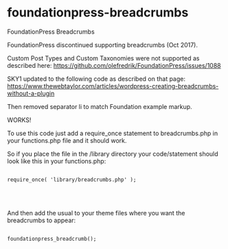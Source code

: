 # foundationpress-breadcrumbs
FoundationPress Breadcrumbs

FoundationPress discontinued supporting breadcrumbs (Oct 2017).

Custom Post Types and Custom Taxonomies were not supported as described here:
https://github.com/olefredrik/FoundationPress/issues/1088

SKY1 updated to the following code as described on that page:
https://www.thewebtaylor.com/articles/wordpress-creating-breadcrumbs-without-a-plugin

Then removed separator li to match Foundation example markup. 

WORKS!

To use this code just add a require_once statement to breadcrumbs.php in your functions.php file and it should work.  

So if you place the file in the /library directory your code/statement should look like this in your functions.php: 

<code>
require_once( 'library/breadcrumbs.php' );
</code>

<br><br>

And then add the usual to your theme files where you want the breadcrumbs to appear:

<code>
foundationpress_breadcrumb();
</code>
